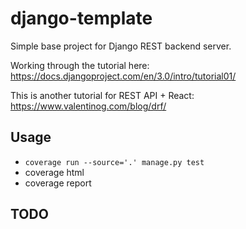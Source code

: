 # django-template

Simple base project for Django REST backend server.

Working through the tutorial here: <https://docs.djangoproject.com/en/3.0/intro/tutorial01/>

This is another tutorial for REST API + React: <https://www.valentinog.com/blog/drf/>

## Usage

* `coverage run --source='.' manage.py test`
* coverage html
* coverage report


## TODO